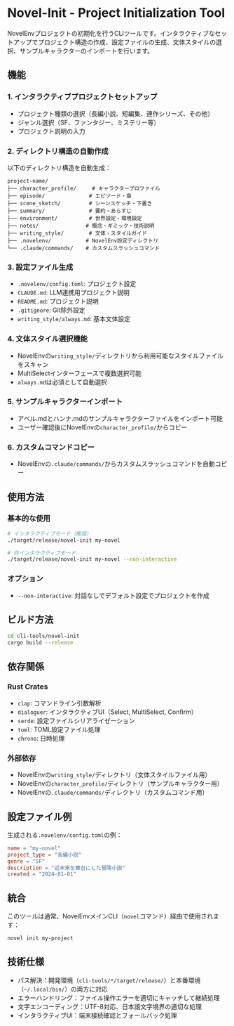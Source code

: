 # Novel-Init - Project Initialization Tool

NovelEnvプロジェクトの初期化を行うCLIツールです。インタラクティブなセットアップでプロジェクト構造の作成、設定ファイルの生成、文体スタイルの選択、サンプルキャラクターのインポートを行います。

## 機能

### 1. インタラクティブプロジェクトセットアップ
- プロジェクト種類の選択（長編小説、短編集、連作シリーズ、その他）
- ジャンル選択（SF、ファンタジー、ミステリー等）
- プロジェクト説明の入力

### 2. ディレクトリ構造の自動作成
以下のディレクトリ構造を自動生成：
```
project-name/
├── character_profile/     # キャラクタープロファイル
├── episode/              # エピソード・章
├── scene_sketch/         # シーンスケッチ・下書き
├── summary/              # 要約・あらすじ
├── environment/          # 世界設定・環境設定
├── notes/               # 概念・ギミック・技術説明
├── writing_style/        # 文体・スタイルガイド
├── .novelenv/           # NovelEnv設定ディレクトリ
└── .claude/commands/    # カスタムスラッシュコマンド
```

### 3. 設定ファイル生成
- `.novelenv/config.toml`: プロジェクト設定
- `CLAUDE.md`: LLM連携用プロジェクト説明
- `README.md`: プロジェクト説明
- `.gitignore`: Git除外設定
- `writing_style/always.md`: 基本文体設定

### 4. 文体スタイル選択機能
- NovelEnvの`writing_style/`ディレクトリから利用可能なスタイルファイルをスキャン
- MultiSelectインターフェースで複数選択可能
- `always.md`は必須として自動選択

### 5. サンプルキャラクターインポート
- アベル.mdとハンナ.mdのサンプルキャラクターファイルをインポート可能
- ユーザー確認後にNovelEnvの`character_profile/`からコピー

### 6. カスタムコマンドコピー
- NovelEnvの`.claude/commands/`からカスタムスラッシュコマンドを自動コピー

## 使用方法

### 基本的な使用

```bash
# インタラクティブモード（推奨）
./target/release/novel-init my-novel

# 非インタラクティブモード
./target/release/novel-init my-novel --non-interactive
```

### オプション

- `--non-interactive`: 対話なしでデフォルト設定でプロジェクトを作成

## ビルド方法

```bash
cd cli-tools/novel-init
cargo build --release
```

## 依存関係

### Rust Crates
- `clap`: コマンドライン引数解析
- `dialoguer`: インタラクティブUI（Select, MultiSelect, Confirm）
- `serde`: 設定ファイルシリアライゼーション
- `toml`: TOML設定ファイル処理
- `chrono`: 日時処理

### 外部依存
- NovelEnvの`writing_style/`ディレクトリ（文体スタイルファイル用）
- NovelEnvの`character_profile/`ディレクトリ（サンプルキャラクター用）
- NovelEnvの`.claude/commands/`ディレクトリ（カスタムコマンド用）

## 設定ファイル例

生成される`.novelenv/config.toml`の例：

```toml
name = "my-novel"
project_type = "長編小説"
genre = "SF"
description = "近未来を舞台にした冒険小説"
created = "2024-01-01"
```

## 統合

このツールは通常、NovelEnvメインCLI（`novel`コマンド）経由で使用されます：

```bash
novel init my-project
```

## 技術仕様

- パス解決：開発環境（`cli-tools/*/target/release/`）と本番環境（`~/.local/bin/`）の両方に対応
- エラーハンドリング：ファイル操作エラーを適切にキャッチして継続処理
- 文字エンコーディング：UTF-8対応、日本語文字境界の適切な処理
- インタラクティブUI：端末接続確認とフォールバック処理
